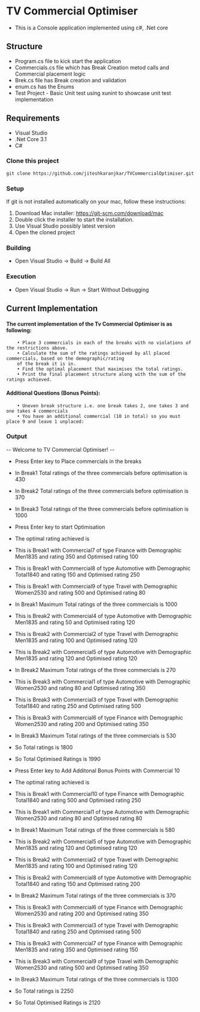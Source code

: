 ﻿# TV Commercial Optimiser
- This is a Console application implemented using c#, .Net core


## Structure
- Program.cs file to kick start the application
- Commercials.cs file which has Break Creation metod calls and Commercial placement logic
- Brek.cs file has Break creation and validation
- enum.cs has the Enums
- Test Project - Basic Unit test using xunint to showcase unit test implementation

## Requirements
- Visual Studio
- .Net Core 3.1
- C#

### Clone this project

```
git clone https://github.com/jiteshkaranjkar/TVCommercialOptimiser.git
```
### Setup
If git is not installed automatically on your mac, follow these instructions:

1. Download Mac installer: https://git-scm.com/download/mac
2. Double click the installer to start the installation.
3. Use Visual Studio possibly latest version
4. Open the cloned project

### Building
- Open Visual Studio -> Build -> Build All

### Execution
- Open Visual Studio -> Run -> Start Without Debugging

## Current Implementation
#### The current implementation of the Tv Commercial Optimiser is as following:
        • Place 3 commercials in each of the breaks with no violations of the restrictions above.
        • Calculate the sum of the ratings achieved by all placed commercials, based on the demographic/rating
        of the break it is in.
        • Find the optimal placement that maximises the total ratings.
        • Print the final placement structure along with the sum of the ratings achieved.
#### Additional Questions (Bonus Points):
        • Uneven break structure i.e. one break takes 2, one takes 3 and one takes 4 commercials
        • You have an additional commercial (10 in total) so you must place 9 and leave 1 unplaced:

### Output
-- Welcome to TV Commercial Optimiser! -- 

- Press Enter key to Place commercials in the breaks

- In Break1 Total ratings of the three commercials before optimisation is 430
- In Break2 Total ratings of the three commercials before optimisation is 370
- In Break3 Total ratings of the three commercials before optimisation is 1000

- Press Enter key to start Optimisation

- The optimal rating achieved is
- This is Break1 with Commercial7 of type Finance with Demographic Men1835 and rating 350 and Optimised rating 100
- This is Break1 with Commercial8 of type Automotive with Demographic Total1840 and rating 150 and Optimised rating 250
- This is Break1 with Commercial9 of type Travel with Demographic Women2530 and rating 500 and Optimised rating 80
- In Break1 Maximum Total ratings of the three commercials is 1000

- This is Break2 with Commercial4 of type Automotive with Demographic Men1835 and rating 50 and Optimised rating 120
- This is Break2 with Commercial2 of type Travel with Demographic Men1835 and rating 100 and Optimised rating 120
- This is Break2 with Commercial5 of type Automotive with Demographic Men1835 and rating 120 and Optimised rating 120
- In Break2 Maximum Total ratings of the three commercials is 270

- This is Break3 with Commercial1 of type Automotive with Demographic Women2530 and rating 80 and Optimised rating 350
- This is Break3 with Commercial3 of type Travel with Demographic Total1840 and rating 250 and Optimised rating 500
- This is Break3 with Commercial6 of type Finance with Demographic Women2530 and rating 200 and Optimised rating 350
- In Break3 Maximum Total ratings of the three commercials is 530

- So Total ratings is 1800
- So Total Optimised Ratings is 1990


- Press Enter key to Add Additonal Bonus Points with Commercial 10

- The optimal rating achieved is
- This is Break1 with Commercial10 of type Finance with Demographic Total1840 and rating 500 and Optimised rating 250
- This is Break1 with Commercial1 of type Automotive with Demographic Women2530 and rating 80 and Optimised rating 80
- In Break1 Maximum Total ratings of the three commercials is 580

- This is Break2 with Commercial5 of type Automotive with Demographic Men1835 and rating 120 and Optimised rating 120
- This is Break2 with Commercial2 of type Travel with Demographic Men1835 and rating 100 and Optimised rating 120
- This is Break2 with Commercial8 of type Automotive with Demographic Total1840 and rating 150 and Optimised rating 200
- In Break2 Maximum Total ratings of the three commercials is 370

- This is Break3 with Commercial6 of type Finance with Demographic Women2530 and rating 200 and Optimised rating 350
- This is Break3 with Commercial3 of type Travel with Demographic Total1840 and rating 250 and Optimised rating 500
- This is Break3 with Commercial7 of type Finance with Demographic Men1835 and rating 350 and Optimised rating 150
- This is Break3 with Commercial9 of type Travel with Demographic Women2530 and rating 500 and Optimised rating 350
- In Break3 Maximum Total ratings of the three commercials is 1300

- So Total ratings is 2250
- So Total Optimised Ratings is 2120

